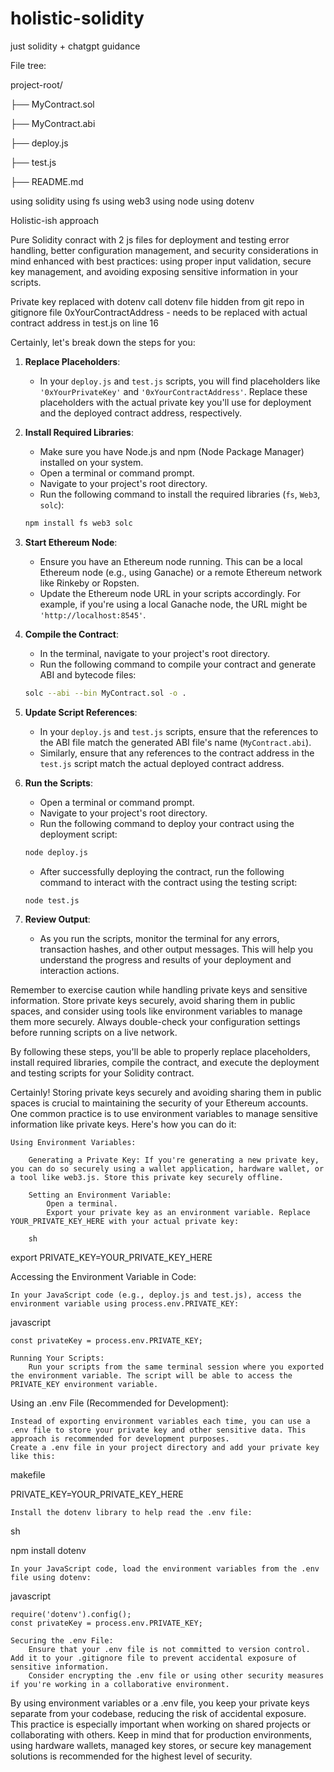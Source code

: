 # holistic-solidity
just solidity + chatgpt guidance 

File tree:

   project-root/
   
   ├── MyContract.sol
   
   ├── MyContract.abi
   
   ├── deploy.js
   
   ├── test.js
   
   ├── README.md
   

using solidity
using fs
using web3
using node
using dotenv

Holistic-ish approach

Pure Solidity conract
with 2 js files for deployment and testing
error handling, better configuration management, and security considerations in mind
enhanced with best practices: using proper input validation, secure key management, and avoiding exposing sensitive information in your scripts.

Private key replaced with dotenv call
dotenv file hidden from git repo in gitignore file 
0xYourContractAddress - needs to be replaced with actual contract address in test.js on line 16

Certainly, let's break down the steps for you:

1. **Replace Placeholders**:
   - In your `deploy.js` and `test.js` scripts, you will find placeholders like `'0xYourPrivateKey'` and `'0xYourContractAddress'`. Replace these placeholders with the actual private key you'll use for deployment and the deployed contract address, respectively.

2. **Install Required Libraries**:
   - Make sure you have Node.js and npm (Node Package Manager) installed on your system.
   - Open a terminal or command prompt.
   - Navigate to your project's root directory.
   - Run the following command to install the required libraries (`fs`, `Web3`, `solc`):

   ```sh
   npm install fs web3 solc
   ```

3. **Start Ethereum Node**:
   - Ensure you have an Ethereum node running. This can be a local Ethereum node (e.g., using Ganache) or a remote Ethereum network like Rinkeby or Ropsten.
   - Update the Ethereum node URL in your scripts accordingly. For example, if you're using a local Ganache node, the URL might be `'http://localhost:8545'`.

4. **Compile the Contract**:
   - In the terminal, navigate to your project's root directory.
   - Run the following command to compile your contract and generate ABI and bytecode files:

   ```sh
   solc --abi --bin MyContract.sol -o .
   ```

5. **Update Script References**:
   - In your `deploy.js` and `test.js` scripts, ensure that the references to the ABI file match the generated ABI file's name (`MyContract.abi`).
   - Similarly, ensure that any references to the contract address in the `test.js` script match the actual deployed contract address.

6. **Run the Scripts**:
   - Open a terminal or command prompt.
   - Navigate to your project's root directory.
   - Run the following command to deploy your contract using the deployment script:

   ```sh
   node deploy.js
   ```

   - After successfully deploying the contract, run the following command to interact with the contract using the testing script:

   ```sh
   node test.js
   ```

7. **Review Output**:
   - As you run the scripts, monitor the terminal for any errors, transaction hashes, and other output messages. This will help you understand the progress and results of your deployment and interaction actions.

Remember to exercise caution while handling private keys and sensitive information. Store private keys securely, avoid sharing them in public spaces, and consider using tools like environment variables to manage them more securely. Always double-check your configuration settings before running scripts on a live network.

By following these steps, you'll be able to properly replace placeholders, install required libraries, compile the contract, and execute the deployment and testing scripts for your Solidity contract.

Certainly! Storing private keys securely and avoiding sharing them in public spaces is crucial to maintaining the security of your Ethereum accounts. One common practice is to use environment variables to manage sensitive information like private keys. Here's how you can do it:

    Using Environment Variables:

        Generating a Private Key: If you're generating a new private key, you can do so securely using a wallet application, hardware wallet, or a tool like web3.js. Store this private key securely offline.

        Setting an Environment Variable:
            Open a terminal.
            Export your private key as an environment variable. Replace YOUR_PRIVATE_KEY_HERE with your actual private key:

        sh

export PRIVATE_KEY=YOUR_PRIVATE_KEY_HERE

Accessing the Environment Variable in Code:

    In your JavaScript code (e.g., deploy.js and test.js), access the environment variable using process.env.PRIVATE_KEY:

javascript

    const privateKey = process.env.PRIVATE_KEY;

    Running Your Scripts:
        Run your scripts from the same terminal session where you exported the environment variable. The script will be able to access the PRIVATE_KEY environment variable.

Using an .env File (Recommended for Development):

    Instead of exporting environment variables each time, you can use a .env file to store your private key and other sensitive data. This approach is recommended for development purposes.
    Create a .env file in your project directory and add your private key like this:

makefile

PRIVATE_KEY=YOUR_PRIVATE_KEY_HERE

    Install the dotenv library to help read the .env file:

sh

npm install dotenv

    In your JavaScript code, load the environment variables from the .env file using dotenv:

javascript

    require('dotenv').config();
    const privateKey = process.env.PRIVATE_KEY;

    Securing the .env File:
        Ensure that your .env file is not committed to version control. Add it to your .gitignore file to prevent accidental exposure of sensitive information.
        Consider encrypting the .env file or using other security measures if you're working in a collaborative environment.

By using environment variables or a .env file, you keep your private keys separate from your codebase, reducing the risk of accidental exposure. This practice is especially important when working on shared projects or collaborating with others. Keep in mind that for production environments, using hardware wallets, managed key stores, or secure key management solutions is recommended for the highest level of security.
